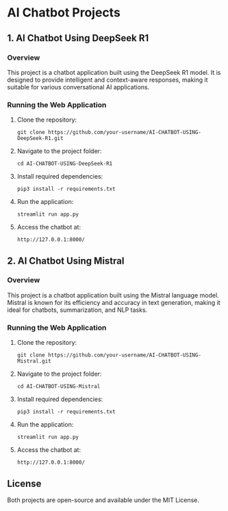 <h1>AI Chatbot Projects</h1>

<h2>1. AI Chatbot Using DeepSeek R1</h2>

<h3>Overview</h3>
<p>This project is a chatbot application built using the DeepSeek R1 model. It is designed to provide intelligent and context-aware responses, making it suitable for various conversational AI applications.</p>

<h3>Running the Web Application</h3>
<ol>
  <li>Clone the repository:</li>
  <pre><code>git clone https://github.com/your-username/AI-CHATBOT-USING-DeepSeek-R1.git</code></pre>

  <li>Navigate to the project folder:</li>
  <pre><code>cd AI-CHATBOT-USING-DeepSeek-R1</code></pre>

  <li>Install required dependencies:</li>
  <pre><code>pip3 install -r requirements.txt</code></pre>

  <li>Run the application:</li>
  <pre><code>streamlit run app.py</code></pre>

  <li>Access the chatbot at:</li>
  <pre><code>http://127.0.0.1:8000/</code></pre>
</ol>

<h2>2. AI Chatbot Using Mistral</h2>

<h3>Overview</h3>
<p>This project is a chatbot application built using the Mistral language model. Mistral is known for its efficiency and accuracy in text generation, making it ideal for chatbots, summarization, and NLP tasks.</p>

<h3>Running the Web Application</h3>
<ol>
  <li>Clone the repository:</li>
  <pre><code>git clone https://github.com/your-username/AI-CHATBOT-USING-Mistral.git</code></pre>

  <li>Navigate to the project folder:</li>
  <pre><code>cd AI-CHATBOT-USING-Mistral</code></pre>

  <li>Install required dependencies:</li>
  <pre><code>pip3 install -r requirements.txt</code></pre>

  <li>Run the application:</li>
  <pre><code>streamlit run app.py</code></pre>

  <li>Access the chatbot at:</li>
  <pre><code>http://127.0.0.1:8000/</code></pre>
</ol>

<h2>License</h2>
<p>Both projects are open-source and available under the MIT License.</p>
